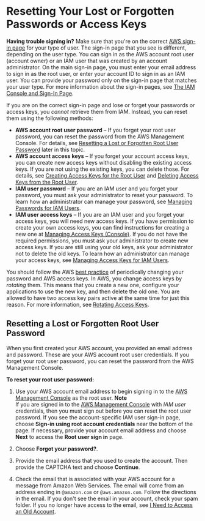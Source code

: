 # Resetting Your Lost or Forgotten Passwords or Access Keys<a name="id_credentials_access-keys_retrieve"></a>

**Having trouble signing in?** Make sure that you're on the correct [AWS sign\-in page](console.md) for your type of user\. The sign\-in page that you see is different, depending on the user type\. You can sign in as the AWS account root user \(account owner\) or an IAM user that was created by an account administrator\. On the main sign\-in page, you must enter your email address to sign in as the root user, or enter your account ID to sign in as an IAM user\. You can provide your password only on the sign\-in page that matches your user type\. For more information about the sign\-in pages, see [The IAM Console and Sign\-In Page](console.md)\.

If you are on the correct sign\-in page and lose or forget your passwords or access keys, you *cannot* retrieve them from IAM\. Instead, you can reset them using the following methods:
+ **AWS account root user password** – If you forget your root user password, you can reset the password from the AWS Management Console\. For details, see [Resetting a Lost or Forgotten Root User Password](#reset-root-password) later in this topic\.
+ **AWS account access keys** – If you forget your account access keys, you can create new access keys without disabling the existing access keys\. If you are not using the existing keys, you can delete those\. For details, see [Creating Access Keys for the Root User](id_root-user.md#id_root-user_manage_add-key) and [Deleting Access Keys from the Root User](id_root-user.md#id_root-user_manage_delete-key)\.
+ **IAM user password** – If you are an IAM user and you forget your password, you must ask your administrator to reset your password\. To learn how an administrator can manage your password, see [Managing Passwords for IAM Users](id_credentials_passwords_admin-change-user.md)\.
+ **IAM user access keys** – If you are an IAM user and you forget your access keys, you will need new access keys\. If you have permission to create your own access keys, you can find instructions for creating a new one at [Managing Access Keys \(Console\)](id_credentials_access-keys.md#Using_CreateAccessKey)\. If you do not have the required permissions, you must ask your administrator to create new access keys\. If you are still using your old keys, ask your administrator not to delete the old keys\. To learn how an administrator can manage your access keys, see [Managing Access Keys for IAM Users](id_credentials_access-keys.md)\.

You should follow the AWS [best practice](best-practices.md#rotate-credentials) of periodically changing your password and AWS access keys\. In AWS, you change access keys by *rotating* them\. This means that you create a new one, configure your applications to use the new key, and then delete the old one\. You are allowed to have two access key pairs active at the same time for just this reason\. For more information, see [Rotating Access Keys](id_credentials_access-keys.md#Using_RotateAccessKey)\.

## Resetting a Lost or Forgotten Root User Password<a name="reset-root-password"></a>

When you first created your AWS account, you provided an email address and password\. These are your AWS account root user credentials\. If you forget your root user password, you can reset the password from the AWS Management Console\.

**To reset your root user password:**

1. Use your AWS account email address to begin signing in to the [AWS Management Console](https://console.aws.amazon.com/) as the root user\.
**Note**  
 If you are signed in to the [AWS Management Console](https://console.aws.amazon.com/) with *IAM user* credentials, then you must sign out before you can reset the root user password\. If you see the account\-specific IAM user sign\-in page, choose **Sign\-in using root account credentials** near the bottom of the page\. If necessary, provide your account email address and choose **Next** to access the **Root user sign in** page\. 

1. Choose **Forgot your password?**\.

1. Provide the email address that you used to create the account\. Then provide the CAPTCHA text and choose **Continue**\.

1. Check the email that is associated with your AWS account for a message from Amazon Web Services\. The email will come from an address ending in `@amazon.com` or `@aws.amazon.com`\. Follow the directions in the email\. If you don't see the email in your account, check your spam folder\. If you no longer have access to the email, see [I Need to Access an Old Account](troubleshoot_general.md#troubleshoot_general_lost-root-creds)\.